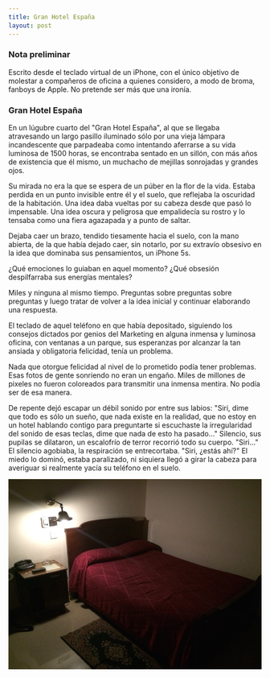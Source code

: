 ```yaml
---
title: Gran Hotel España
layout: post
---
```


### Nota preliminar

Escrito desde el teclado virtual de un iPhone, con el único objetivo de molestar a compañeros de oficina a quienes considero, a modo de broma, fanboys de Apple. No pretende ser más que una ironía.

### Gran Hotel España

En un lúgubre  cuarto del "Gran Hotel España", al que se llegaba atravesando un largo pasillo iluminado sólo por una vieja lámpara incandescente que parpadeaba como intentando aferrarse a su vida luminosa de 1500 horas, se encontraba sentado en un sillón, con más años de existencia que él mismo, un muchacho de mejillas sonrojadas y grandes ojos.

Su mirada no era la que se espera de un púber en la flor de la vida. Estaba perdida en un punto invisible entre él y el suelo, que reflejaba la oscuridad de la habitación. Una idea daba vueltas por su cabeza desde que pasó lo impensable. Una idea oscura y peligrosa que empalidecía su rostro y lo tensaba como una fiera agazapada y a punto de saltar.

Dejaba caer un brazo, tendido tiesamente hacia el suelo, con la mano abierta, de la que había dejado caer, sin notarlo, por su extravío obsesivo en la idea que dominaba sus pensamientos, un iPhone 5s.

¿Qué emociones lo guiaban en aquel momento? ¿Qué obsesión despilfarraba sus energías mentales?

Miles y ninguna al mismo tiempo. Preguntas sobre preguntas sobre preguntas y luego tratar de volver a la idea inicial y continuar elaborando una respuesta.

El teclado de aquel teléfono en que había depositado, siguiendo los consejos dictados por genios del Marketing en alguna inmensa y luminosa oficina, con ventanas a un parque, sus esperanzas por alcanzar la tan ansiada y obligatoria felicidad, tenía un problema.

Nada que otorgue felicidad al nivel de lo prometido podía tener problemas. Esas fotos de gente sonriendo no eran un engaño. Miles de millones de pixeles no fueron coloreados para transmitir una inmensa mentira. No podía ser de esa manera.

De repente dejó escapar un débil sonido por entre sus labios: "Siri, dime que todo es sólo un sueño, que nada existe en la realidad, que no estoy en un hotel hablando contigo para preguntarte si escuchaste la irregularidad del sonido de esas teclas, dime que nada de esto ha pasado..." Silencio, sus pupilas se dilataron, un escalofrío de terror recorrió todo su cuerpo. "Siri..." El silencio agobiaba, la respiración se entrecortaba. "Siri, ¿estás ahí?" El miedo lo dominó, estaba paralizado, ni siquiera llegó a girar la cabeza para averiguar si realmente yacía su teléfono en el suelo.

![](/images/2015-06-17-ghe.jpg)